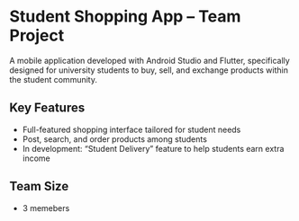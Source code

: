 # Student Shopping App – Team Project

A mobile application developed with Android Studio and Flutter, specifically designed for university students to buy, sell, and exchange products within the student community. 
## Key Features

- Full-featured shopping interface tailored for student needs
- Post, search, and order products among students
- In development: “Student Delivery” feature to help students earn extra income

## Team Size
- 3 memebers
